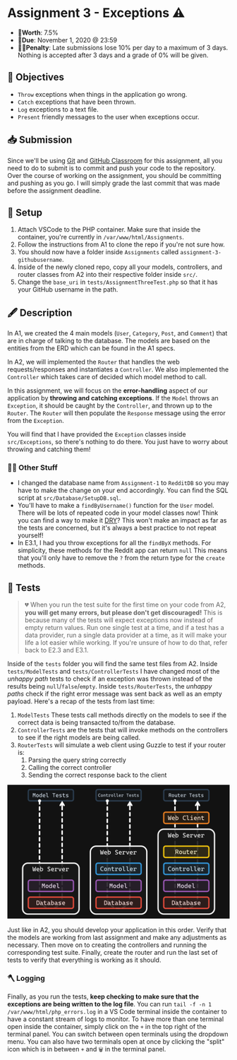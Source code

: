 # Assignment 3 - Exceptions ⚠️

- 💯**Worth**: 7.5%
- 📅**Due**: November 1, 2020 @ 23:59
- 🙅🏽‍**Penalty**: Late submissions lose 10% per day to a maximum of 3 days. Nothing is accepted after 3 days and a grade of 0% will be given.

## 🎯 Objectives

- `Throw` exceptions when things in the application go wrong.
- `Catch` exceptions that have been thrown.
- `Log` exceptions to a text file.
- `Present` friendly messages to the user when exceptions occur.

## 📥 Submission

Since we'll be using [Git](https://git-scm.com/) and [GitHub Classroom](https://classroom.github.com/) for this assignment, all you need to do to submit is to commit and push your code to the repository. Over the course of working on the assignment, you should be committing and pushing as you go. I will simply grade the last commit that was made before the assignment deadline.

## 🔨 Setup

1. Attach VSCode to the PHP container. Make sure that inside the container, you're currently in `/var/www/html/Assignments`.
2. Follow the instructions from A1 to clone the repo if you're not sure how.
3. You should now have a folder inside `Assignments` called `assignment-3-githubusername`.
4. Inside of the newly cloned repo, copy all your models, controllers, and router classes from A2 into their respective folder inside `src/`.
5. Change the `base_uri` in `tests/AssignmentThreeTest.php` so that it has your GitHub username in the path.

## 🖋️ Description

In A1, we created the 4 main models (`User`, `Category`, `Post`, and `Comment`) that are in charge of talking to the database. The models are based on the entities from the ERD which can be found in the A1 specs.

In A2, we will implemented the `Router` that handles the web requests/responses and instantiates a `Controller`. We also implemented the `Controller` which takes care of decided which model method to call.

In this assignment, we will focus on the **error-handling** aspect of our application by **throwing and catching exceptions**. If the `Model` throws an `Exception`, it should be caught by the `Controller`, and thrown up to the `Router`. The `Router` will then populate the `Response` message using the error from the `Exception`.

You will find that I have provided the `Exception` classes inside `src/Exceptions`, so there's nothing to do there. You just have to worry about throwing and catching them!

### 🤹‍♀️ Other Stuff

- I changed the database name from `Assignment-1` to `RedditDB` so you may have to make the change on your end accordingly. You can find the SQL script at `src/Database/SetupDB.sql`.
- You'll have to make a `findByUsername()` function for the `User` model. There will be lots of repeated code in your model classes now! Think you can find a way to make it [DRY](https://codinglead.github.io/javascript/what-is-DRY-code)? This won't make an impact as far as the tests are concerned, but it's always a best practice to not repeat yourself!
- In E3.1, I had you throw exceptions for all the `findByX` methods. For simplicity, these methods for the Reddit app can return `null` This means that you'll only have to remove the `?` from the return type for the `create` methods.

## 🧪 Tests

> 💔 When you run the test suite for the first time on your code from A2, **you will get many errors, but please don't get discouraged!** This is because many of the tests will expect exceptions now instead of empty return values. Run one single test at a time, and if a test has a data provider, run a single data provider at a time, as it will make your life a lot easier while working. If you're unsure of how to do that, refer back to E2.3 and E3.1.

Inside of the `tests` folder you will find the same test files from A2. Inside `tests/ModelTests` and `tests/ControllerTests` I have changed most of the _unhappy path_ tests to check if an exception was thrown instead of the results being `null`/`false`/`empty`. Inside `tests/RouterTests`, the _unhappy paths_ check if the right error message was sent back as well as an empty payload. Here's a recap of the tests from last time:

1. `ModelTests` These tests call methods directly on the models to see if the correct data is being transacted to/from the database.
2. `ControllerTests` are the tests that will invoke methods on the controllers to see if the right models are being called.
3. `RouterTests` will simulate a web client using Guzzle to test if your router is:
   1. Parsing the query string correctly
   2. Calling the correct controller
   3. Sending the correct response back to the client

![Tests](docs/Tests.png)

Just like in A2, you should develop your application in this order. Verify that the models are working from last assignment and make any adjustments as necessary. Then move on to creating the controllers and running the corresponding test suite. Finally, create the router and run the last set of tests to verify that everything is working as it should.

### 🪓 Logging

Finally, as you run the tests, **keep checking to make sure that the exceptions are being written to the log file**. You can run `tail -f -n 1 /var/www/html/php_errors.log` in a VS Code terminal inside the container to have a constant stream of logs to monitor. To have more than one terminal open inside the container, simply click on the `+` in the top right of the terminal panel. You can switch between open terminals using the dropdown menu. You can also have two terminals open at once by clicking the "split" icon which is in between `+` and `🗑️` in the terminal panel.
